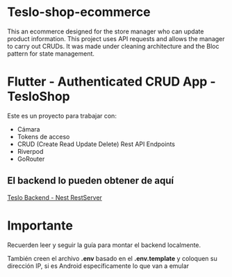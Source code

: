 # Teslo-shop-ecommerce
This an ecommerce designed for the store manager who can update product information. This project uses API requests and allows the manager to carry out CRUDs. It was made under cleaning architecture and the Bloc pattern for state management.  

# Flutter - Authenticated CRUD App - TesloShop

Este es un proyecto para trabajar con:

* Cámara
* Tokens de acceso
* CRUD (Create Read Update Delete) Rest API Endpoints
* Riverpod
* GoRouter


## El backend lo pueden obtener de aquí

[Teslo Backend - Nest RestServer](https://hub.docker.com/repository/docker/klerith/flutter-backend-teslo-shop/general)


# Importante
Recuerden leer y seguir la guía para montar el backend localmente.

También creen el archivo __.env__ basado en el __.env.template__ y coloquen su dirección IP, si es Android específicamente lo que van a emular


